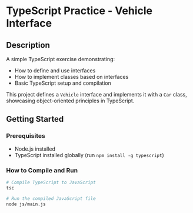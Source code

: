 # TypeScript Practice - Vehicle Interface

## Description

A simple TypeScript exercise demonstrating:
- How to define and use interfaces
- How to implement classes based on interfaces
- Basic TypeScript setup and compilation

This project defines a `Vehicle` interface and implements it with a `Car` class, showcasing object-oriented principles in TypeScript.

## Getting Started

### Prerequisites

- Node.js installed
- TypeScript installed globally (run `npm install -g typescript`)

### How to Compile and Run

```bash
# Compile TypeScript to JavaScript
tsc

# Run the compiled JavaScript file
node js/main.js
